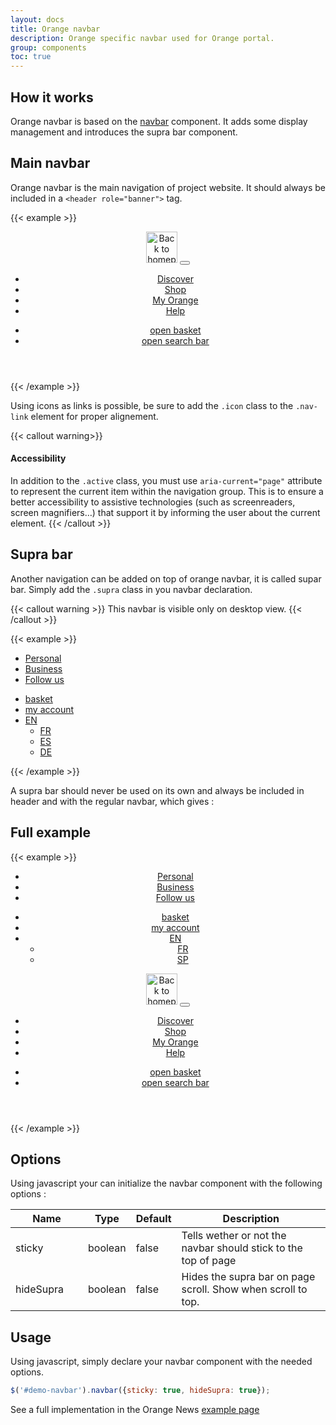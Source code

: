 ```yaml
---
layout: docs
title: Orange navbar
description: Orange specific navbar used for Orange portal.
group: components
toc: true
---
```


## How it works

Orange navbar is based on the [navbar](../navbar) component. It adds some display management and introduces the supra bar component.

## Main navbar

Orange navbar is the main navigation of project website. It should always be included in a `<header role="banner">` tag.

{{< example >}}
<header role="banner">
  <nav role="navigation" class="navbar navbar-dark navbar-expand-md">
    <div class="container">
      <a class="navbar-brand" href="#"><img src="/docs/{{< param docs_version >}}/assets/brand/orange_logo.svg" alt="Back to homepage" title="Back to homepage" width="50" height="50" loading="lazy"/></a>
      <button class="navbar-toggler" type="button" data-toggle="collapse" data-target="#collapsing-navbar" aria-controls="collapsing-navbar" aria-expanded="false" aria-label="Toggle navigation">
        <span class="navbar-toggler-icon"></span>
      </button>
      <div class="navbar-collapse justify-content-between collapse" id="collapsing-navbar">
        <ul class="navbar-nav">
          <li class="nav-item"><a class="nav-link active" href="#" aria-current="page">Discover</a></li>
          <li class="nav-item"><a class="nav-link" href="#">Shop</a></li>
          <li class="nav-item"><a class="nav-link" href="#">My Orange</a></li>
          <li class="nav-item"><a class="nav-link" href="#">Help</a></li>
        </ul>
        <ul class="navbar-nav">
          <li class="nav-item">
            <a href="#" class="nav-link nav-icon svg-buy">
              <span class="sr-only">open basket</span>
            </a>
        </li>
        <li class="nav-item">
          <a href="#" class="nav-link nav-icon svg-search">
            <span class="sr-only">open search bar</span>
          </a>
        </li>
        </ul>
      </div>
    </div>
  </nav>
</header>
{{< /example >}}

Using icons as links is possible, be sure to add the `.icon` class to the `.nav-link` element for proper alignement.

{{< callout warning>}}
#### Accessibility

In addition to the `.active` class, you must use `aria-current="page"` attribute to represent the current item within the navigation group. This is to ensure a better accessibility to assistive technologies (such as screenreaders, screen magnifiers…) that support it by informing the user about the current element.
{{< /callout >}}

## Supra bar

Another navigation can be added on top of orange navbar, it is called supar bar. Simply add the `.supra` class in you navbar declaration.
 
{{< callout warning >}}
This navbar is visible only on desktop view.
{{< /callout >}}

{{< example >}}
<nav role="navigation" class="navbar navbar-dark navbar-expand-md supra">
  <div class="container">
    <ul class="navbar-nav">
      <li class="nav-item"><a href="#" class="nav-link active" aria-current="page">Personal</a></li>
      <li class="nav-item"><a class="nav-link" href="#">Business</a></li>
      <li class="nav-item"><a class="nav-link" href="#">Follow us</a></li>
    </ul>
    <ul class="navbar-nav ml-auto">
      <li class="nav-item">
        <a href="#" class="nav-link nav-icon svg-buy">
          <span class="sr-only">basket</span>
        </a>
      </li>
      <li class="nav-item">
        <a href="#" class="nav-link nav-icon svg-avatar">
          <span class="sr-only">my account</span>
        </a>
      </li>
      <li class="nav-item dropdown">
        <a class="nav-link dropdown-toggle" href="#" data-toggle="dropdown" role="button" aria-expanded="false">EN</a>
        <ul class="dropdown-menu" role="menu">
          <li><a class="dropdown-item" href="#" aria-label="Version française" lang="fr" hreflang="fr">FR</a></li>
          <li><a class="dropdown-item" href="#" aria-label="Version en español" lang="es" hreflang="es">ES</a></li>
          <li><a class="dropdown-item" href="#" aria-label="Deutschsprachige Version" lang="de" hreflang="de">DE</a></li>
        </ul>
      </li>
    </ul>
  </div>
</nav>
{{< /example >}}

A supra bar should never be used on its own and always be included in header and with the regular navbar, which gives :

## Full example

{{< example >}}
<header role="banner" id="demo-navbar">
  <nav role="navigation" class="navbar navbar-dark navbar-expand-md supra" aria-label="Complementary navigation">
    <div class="container">
      <ul class="navbar-nav">
        <li class="nav-item"><a class="nav-link active" aria-current="page" href="#">Personal</a></li>
        <li class="nav-item"><a class="nav-link" href="#">Business</a></li>
        <li class="nav-item"><a class="nav-link" href="#">Follow us</a></li>
      </ul>
      <ul class="navbar-nav ml-auto">
        <li class="nav-item">
          <a href="#" class="nav-link nav-icon svg-buy">
            <span class="sr-only">basket</span>
          </a>
        </li>
        <li class="nav-item">
          <a href="#" class="nav-link nav-icon svg-avatar">
            <span class="sr-only">my account</span>
          </a>
        </li>
        <li class="nav-item dropdown">
          <a class="nav-link dropdown-toggle" href="#" data-toggle="dropdown" role="button" aria-expanded="false">EN</a>
          <ul class="dropdown-menu dropdown-menu-right" role="menu">
            <li><a class="dropdown-item" href="#">FR</a></li>
            <li><a class="dropdown-item" href="#">SP</a></li>
          </ul>
        </li>
      </ul>
    </div>
  </nav>
  <nav role="navigation" class="navbar navbar-dark navbar-expand-md" aria-label="Main navigation">
    <div class="container">
      <a class="navbar-brand" href="#"><img src="/docs/{{< param docs_version >}}/assets/brand/orange_logo.svg" alt="Back to homepage" title="Back to homepage" width="50" height="50" loading="lazy"/></a>
      <button class="navbar-toggler" type="button" data-toggle="collapse" data-target="#collapsing-navbar2" aria-controls="collapsing-navbar2" aria-expanded="false" aria-label="Toggle navigation">
        <span class="navbar-toggler-icon"></span>
      </button>
      <div class="navbar-collapse justify-content-between collapse" id="collapsing-navbar2">
        <ul class="navbar-nav">
          <li class="nav-item"><a class="nav-link" href="#">Discover</a></li>
          <li class="nav-item"><a class="nav-link" href="#">Shop</a></li>
          <li class="nav-item"><a class="nav-link" href="#">My Orange</a></li>
          <li class="nav-item"><a class="nav-link" href="#">Help</a></li>
        </ul>
        <ul class="navbar-nav">
          <li class="nav-item">
            <a href="#" class="nav-link nav-icon svg-buy">
              <span class="sr-only">open basket</span>
            </a>
          </li>
          <li class="nav-item">
            <a href="#" class="nav-link nav-icon svg-search">
              <span class="sr-only">open search bar</span>
            </a>
          </li>
        </ul>
      </div>
    </div>
  </nav>
</header>
{{< /example >}}

## Options

Using javascript your can initialize the navbar component with the following options :

<table class="table table-bordered table-striped table-responsive">
  <thead>
    <tr>
      <th style="width: 100px;">Name</th>
      <th style="width: 50px;">Type</th>
      <th style="width: 50px;">Default</th>
      <th>Description</th>
    </tr>
  </thead>
  <tbody>
    <tr>
      <td>sticky</td>
      <td>boolean</td>
      <td>false</td>
      <td>Tells wether or not the navbar should stick to the top of page</td>
    </tr>
    <tr>
      <td>hideSupra</td>
      <td>boolean</td>
      <td>false</td>
      <td>Hides the supra bar on page scroll. Show when scroll to top.</td>
    </tr>
  </tbody>
</table>

## Usage

Using javascript, simply declare your navbar component with the needed options.

```js
$('#demo-navbar').navbar({sticky: true, hideSupra: true});
```

See a full implementation in the Orange News [example page](../../examples/news-template/)
